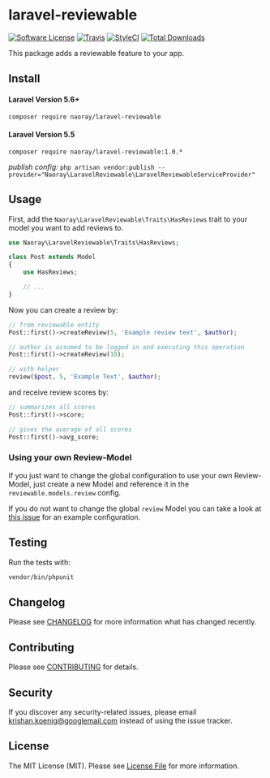 # laravel-reviewable

[![Software License](https://img.shields.io/badge/license-MIT-brightgreen.svg?style=flat-square)](LICENSE.md)
[![Travis](https://travis-ci.org/Naoray/laravel-reviewable.svg?branch=master&style=flat-square)]()
[![StyleCI](https://styleci.io/repos/121157590/shield?branch=master)](https://styleci.io/repos/121157590)
[![Total Downloads](https://img.shields.io/packagist/dt/naoray/laravel-reviewable.svg?style=flat-square)](https://packagist.org/packages/naoray/laravel-reviewable)

This package adds a reviewable feature to your app.

## Install
#### Laravel Version 5.6+
`composer require naoray/laravel-reviewable`

#### Laravel Version 5.5
`composer require naoray/laravel-reviewable:1.0.*`

*publish config:* `php artisan vendor:publish --provider="Naoray\LaravelReviewable\LaravelReviewableServiceProvider"`

## Usage
First, add the `Naoray\LaravelReviewable\Traits\HasReviews` trait to your model you want to add reviews to.
```php
use Naoray\LaravelReviewable\Traits\HasReviews;

class Post extends Model
{
    use HasReviews;

    // ...
}
```

Now you can create a review by:
```php
// from reviewable entity
Post::first()->createReview(5, 'Example review text', $author);

// author is assumed to be logged in and executing this operation
Post::first()->createReview(10);

// with helper
review($post, 5, 'Example Text', $author);
```

and receive review scores by:
```php
// summarizes all scores
Post::first()->score;

// gives the average of all scores
Post::first()->avg_score;
```

### Using your own Review-Model
If you just want to change the global configuration to use your own Review-Model, just create a new Model and reference it in the `reviewable.models.review` config.

If you do not want to change the global `review` Model you can take a look at [this issue](https://github.com/Naoray/laravel-reviewable/issues/16) for an example configuration.

## Testing
Run the tests with:

``` bash
vendor/bin/phpunit
```

## Changelog
Please see [CHANGELOG](CHANGELOG.md) for more information what has changed recently.

## Contributing
Please see [CONTRIBUTING](CONTRIBUTING.md) for details.

## Security
If you discover any security-related issues, please email krishan.koenig@googlemail.com instead of using the issue tracker.

## License
The MIT License (MIT). Please see [License File](/LICENSE.md) for more information.
